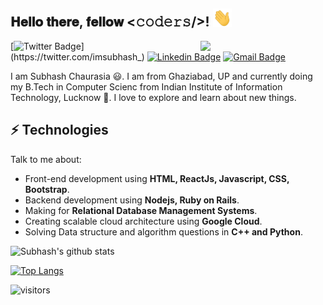 <h2> 𝐇𝐞𝐥𝐥𝐨 𝐭𝐡𝐞𝐫𝐞, 𝐟𝐞𝐥𝐥𝐨𝐰 <𝚌𝚘𝚍𝚎𝚛𝚜/>! <img src="https://raw.githubusercontent.com/ABSphreak/ABSphreak/master/gifs/Hi.gif" width="30px"></h2>

<img align='right' src='https://user-images.githubusercontent.com/5713670/87202985-820dcb80-c2b6-11ea-9f56-7ec461c497c3.gif' width='200"'>

[![Twitter Badge](https://img.shields.io/badge/-@iamsubhash_-1ca0f1?style=flat-square&labelColor=1ca0f1&logo=twitter&logoColor=white&link=https://twitter.com/imsubhash_)](https://twitter.com/imsubhash_) [![Linkedin Badge](https://img.shields.io/badge/-subhashchaurasia-blue?style=flat-square&logo=Linkedin&logoColor=white&link=https://www.linkedin.com/in/subhash-chaurasia-2ba468197/)](https://www.linkedin.com/in/subhash-chaurasia-2ba468197/)
[![Gmail Badge](https://img.shields.io/badge/-subhashchaurasia67@gmail.com-c14438?style=flat-square&logo=Gmail&logoColor=white&link=mailto:subhashchaurasia67@gmail.com)](mailto:subhashchaurasia67@gmail.com)

I am Subhash Chaurasia 😃. I am from Ghaziabad, UP and currently doing my B.Tech in Computer Scienc from Indian Institute of Information Technology, Lucknow 🏫. I love to explore and learn about new things.

## ⚡ Technologies
Talk to me about:
- Front-end development using **HTML, ReactJs, Javascript, CSS, Bootstrap**.
- Backend development using **Nodejs, Ruby on Rails**.
- Making for **Relational Database Management Systems**.
- Creating scalable cloud architecture using **Google Cloud**.
- Solving Data structure and algorithm questions in **C++ and Python**.

![Subhash's github stats](https://github-readme-stats.vercel.app/api?username=Subhash2807&hide=["issues"]&show_icons=true)

[![Top Langs](https://github-readme-stats.vercel.app/api/top-langs/?username=Subhash2807)](https://github.com/Subhash2807/github-readme-stats)

![visitors](https://visitor-badge.glitch.me/badge?page_id=Subhash2807.Subhash2807)
